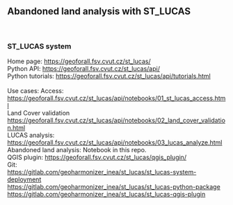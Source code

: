 ## Abandoned land analysis with ST_LUCAS 
<br>

### ST_LUCAS system
Home page: https://geoforall.fsv.cvut.cz/st_lucas/ 
<br>
Python API: https://geoforall.fsv.cvut.cz/st_lucas/api/ 
<br>
Python tutorials: https://geoforall.fsv.cvut.cz/st_lucas/api/tutorials.html 
<br>
<br>
Use cases: 
Access: https://geoforall.fsv.cvut.cz/st_lucas/api/notebooks/01_st_lucas_access.html 
<br>
Land Cover validation https://geoforall.fsv.cvut.cz/st_lucas/api/notebooks/02_land_cover_validation.html 
<br>
LUCAS analysis: https://geoforall.fsv.cvut.cz/st_lucas/api/notebooks/03_lucas_analyze.html 
<br>
Abandoned land analysis: Notebook in this repo. 
<br>
QGIS plugin: https://geoforall.fsv.cvut.cz/st_lucas/qgis_plugin/ 
<br>
Git:
<br>
https://gitlab.com/geoharmonizer_inea/st_lucas/st_lucas-system-deployment 
<br>
https://gitlab.com/geoharmonizer_inea/st_lucas/st_lucas-python-package
<br>
https://gitlab.com/geoharmonizer_inea/st_lucas/st_lucas-qgis-plugin 


